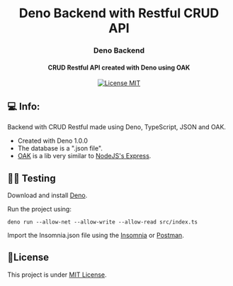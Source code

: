 <h1 align="center">
  <br>
  Deno Backend with Restful CRUD API
  <br>
</h1>

<h3 align="center">Deno Backend</h4>

<h4 align="center">CRUD Restful API created with Deno using OAK</h4>
<p align="center">
  <a href="https://opensource.org/licenses/MIT">
    <img src="https://img.shields.io/badge/License-MIT-blue.svg" alt="License MIT">
  </a>
</p>

## 💻 Info:

Backend with CRUD Restful made using Deno, TypeScript, JSON and OAK.

* Created with Deno 1.0.0
* The database is a ".json file".
* [OAK](https://github.com/oakserver/oak) is a lib very similar to [NodeJS's Express](https://expressjs.com).

## 👨‍🏫 Testing

Download and install [Deno](https://deno.land/).

Run the project using:

```
deno run --allow-net --allow-write --allow-read src/index.ts
```

Import the Insomnia.json file using the [Insomnia](https://insomnia.rest/download/) or [Postman](https://www.postman.com/).


## 📝License
This project is under [MIT License](LICENSE).
